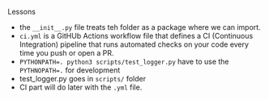 Lessons

- the `__init__.py` file treats teh folder as a package where we can import.
- `ci.yml` is a GitHUb Actions workflow file that defines a CI (Continuous Integration) pipeline that runs automated checks on your code every time you push or open a PR.
- `PYTHONPATH=. python3 scripts/test_logger.py` have to use the `PYTHNOPATH=.` for development
- test_logger.py goes in `scripts/` folder
- CI part will do later with the `.yml` file.
